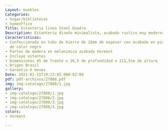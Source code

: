 ```yaml
---
Layout: muebles
Categories:
- hogar/bibliotecas
- homeoffice
Title: Estanteria linea Steel Quadra
Description: Estanteria diseño minimalista, acabado rustico muy moderna
Caracteristicas:
- Confeccionada en tubo de hierro de 15mm de espesor con acabado en pintura epoxi
  de color negro
- Partes de madera en melanimico acabado Vermont
- Incluye estantes
- Dimensiones 45 de frente x 36,5 de profundidad x 211,5cm de altura
- Origen Brasil
- Garantia 6 meses
Date: 2021-01-31T19:13:03.000-02:00
pdf: pdf-archivos/27808.pdf
img: img-catalogo/27808/1.jpg
gallery:
- img-catalogo/27808/1.jpg
- img-catalogo/27808/2.jpg
- img-catalogo/27808/3.jpg
- img-catalogo/27808/3.jpg
colors:
- Vermont

---
```

